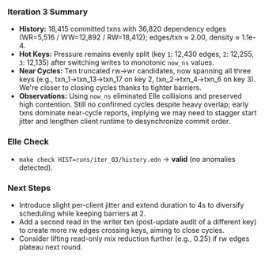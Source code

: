 ### Iteration 3 Summary
- **History:** 18,415 committed txns with 36,820 dependency edges (WR=5,516 / WW=12,892 / RW=18,412); edges/txn ≈ 2.00, density ≈ 1.1e-4.
- **Hot Keys:** Pressure remains evenly split (key `1`: 12,430 edges, `2`: 12,255, `3`: 12,135) after switching writes to monotonic `now_ns` values.
- **Near Cycles:** Ten truncated rw→wr candidates, now spanning all three keys (e.g., txn_1→txn_13→txn_17 on key 2, txn_2→txn_4→txn_6 on key 3). We're closer to closing cycles thanks to tighter barriers.
- **Observations:** Using `now_ns` eliminated Elle collisions and preserved high contention. Still no confirmed cycles despite heavy overlap; early txns dominate near-cycle reports, implying we may need to stagger start jitter and lengthen client runtime to desynchronize commit order.

### Elle Check
- `make check HIST=runs/iter_03/history.edn` → **valid** (no anomalies detected).

### Next Steps
- Introduce slight per-client jitter and extend duration to 4s to diversify scheduling while keeping barriers at 2.
- Add a second read in the writer txn (post-update audit of a different key) to create more rw edges crossing keys, aiming to close cycles.
- Consider lifting read-only mix reduction further (e.g., 0.25) if rw edges plateau next round.
